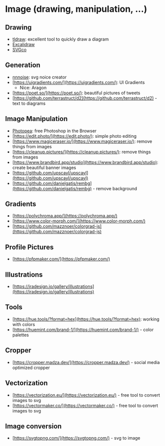 # Image (drawing, manipulation, ...)

## Drawing

- [tldraw](https://www.tldraw.com/): excellent tool to quickly draw a diagram
- [Excalidraw](https://excalidraw.com/)
- [SVGco](https://svgco.de/)

## Generation

- [nnnoise](https://fffuel.co/nnnoise/): svg noice creator
- [https://uigradients.com/](https://uigradients.com/): UI Gradients
  - Nice: Aragon
- [https://poet.so/](https://poet.so/): beautiful pictures of tweets
- [https://github.com/terrastruct/d2](https://github.com/terrastruct/d2) - text to diagrams

## Image Manipulation

- [Photopea](https://www.photopea.com/): free Photoshop in the Browser
- [https://edit.photo/](https://edit.photo/): simple photo editing
- [https://www.magiceraser.io/](https://www.magiceraser.io/): remove things from images
- [https://cleanup.pictures/](https://cleanup.pictures/): remove things from images
- [https://www.brandbird.app/studio](https://www.brandbird.app/studio): create beautiful banner images
- [https://github.com/upscayl/upscayl](https://github.com/upscayl/upscayl)
- [https://github.com/danielgatis/rembg](https://github.com/danielgatis/rembg) - remove background

## Gradients

- [https://polychroma.app/](https://polychroma.app/)
- [https://www.color-morph.com/](https://www.color-morph.com/)
- [https://github.com/mazznoer/colorgrad-js](https://github.com/mazznoer/colorgrad-js)

## Profile Pictures

- [https://pfpmaker.com/](https://pfpmaker.com/)

## Illustrations

- [https://iradesign.io/gallery/illustrations](https://iradesign.io/gallery/illustrations)

## Tools

- [https://hue.tools/?format=hex](https://hue.tools/?format=hex): working with colors
- [https://huemint.com/brand-1/](https://huemint.com/brand-1/) - color palettes

## Cropper

- [https://cropper.madza.dev/](https://cropper.madza.dev/) - social media optimized cropper

## Vectorization

- [https://vectorization.eu/](https://vectorization.eu/) - free tool to convert images to svg
- [https://vectormaker.co/](https://vectormaker.co/) - free tool to convert images to svg

## Image conversion

- [https://svgtopng.com/](https://svgtopng.com/) - svg to image
